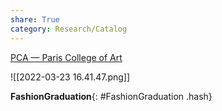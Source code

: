```yaml
---
share: True
category: Research/Catalog
---
```

[PCA — Paris College of Art](https://www.paris.edu/)

![[2022-03-23 16.41.47.png]]

**FashionGraduation**{: #FashionGraduation .hash}  
